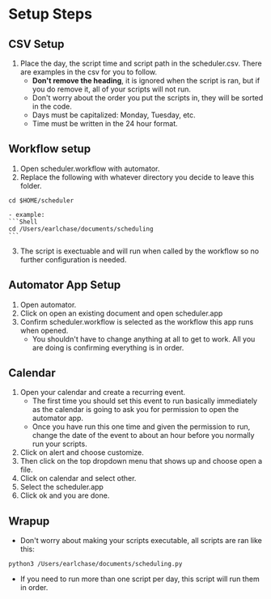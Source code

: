 # Setup Steps

## CSV Setup
1. Place the day, the script time and script path in the scheduler.csv. There are examples in the csv for you to follow.
   - **Don't remove the heading**, it is ignored when the script is ran, but if you do remove it, all of your scripts will not run.
   - Don't worry about the order you put the scripts in, they will be sorted in the code.
   - Days must be capitalized: Monday, Tuesday, etc.
   - Time must be written in the 24 hour format.

## Workflow setup
1. Open scheduler.workflow with automator.
2. Replace the following with whatever directory you decide to leave this folder. 

```Shell
cd $HOME/scheduler
```
	- example:
	```Shell
	cd /Users/earlchase/documents/scheduling
	```

3. The script is exectuable and will run when called by the workflow so no further configuration is needed.

## Automator App Setup
1. Open automator.
2. Click on open an existing document and open scheduler.app
3. Confirm scheduler.workflow is selected as the workflow this app runs when opened.
   - You shouldn't have to change anything at all to get to work. All you are doing is confirming everything is in order.

## Calendar
1. Open your calendar and create a recurring event.
   - The first time you should set this event to run basically immediately as the calendar is going to ask you for permission to open the automator app.
   - Once you have run this one time and given the permission to run, change the date of the event to about an hour before you normally run your scripts.
2. Click on alert and choose customize.
3. Then click on the top dropdown menu that shows up and choose open a file.
4. Click on calendar and select other.
5. Select the scheduler.app
6. Click ok and you are done.

## Wrapup
- Don't worry about making your scripts executable, all scripts are ran like this:

```Shell
python3 /Users/earlchase/documents/scheduling.py
```

- If you need to run more than one script per day, this script will run them in order. 